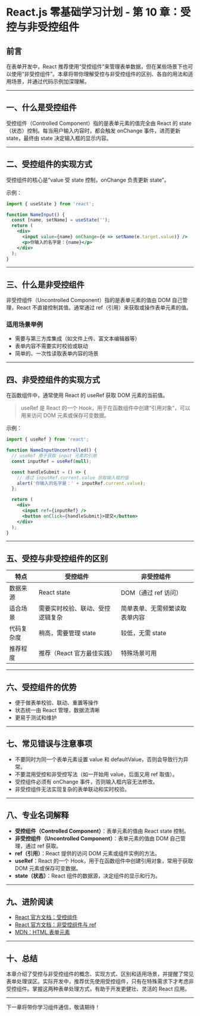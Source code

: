# React.js 零基础学习计划 - 第 10 章：受控与非受控组件

## 前言

在表单开发中，React 推荐使用“受控组件”来管理表单数据，但在某些场景下也可以使用“非受控组件”。本章将带你理解受控与非受控组件的区别、各自的用法和适用场景，并通过代码示例加深理解。

---

## 一、什么是受控组件

受控组件（Controlled Component）指的是表单元素的值完全由 React 的 state（状态）控制。每当用户输入内容时，都会触发 onChange 事件，进而更新 state，最终由 state 决定输入框的显示内容。

---

## 二、受控组件的实现方式

受控组件的核心是“value 受 state 控制，onChange 负责更新 state”。

示例：
```jsx
import { useState } from 'react';

function NameInput() {
  const [name, setName] = useState('');
  return (
    <div>
      <input value={name} onChange={e => setName(e.target.value)} />
      <p>你输入的名字是：{name}</p>
    </div>
  );
}
```

---

## 三、什么是非受控组件

非受控组件（Uncontrolled Component）指的是表单元素的值由 DOM 自己管理，React 不直接控制其值。通常通过 ref（引用）来获取或操作表单元素的值。

### 适用场景举例
- 需要与第三方库集成（如文件上传、富文本编辑器等）
- 表单内容不需要实时校验或联动
- 简单的、一次性读取表单内容的场景

---

## 四、非受控组件的实现方式

在函数组件中，通常使用 React 的 useRef 获取 DOM 元素的当前值。

> useRef 是 React 的一个 Hook，用于在函数组件中创建“引用对象”，可以用来访问 DOM 元素或保存可变数据。

示例：
```jsx
import { useRef } from 'react';

function NameInputUncontrolled() {
  // useRef 用于获取 input 元素的引用
  const inputRef = useRef(null);

  const handleSubmit = () => {
    // 通过 inputRef.current.value 获取输入框的值
    alert('你输入的名字是：' + inputRef.current.value);
  };

  return (
    <div>
      <input ref={inputRef} />
      <button onClick={handleSubmit}>提交</button>
    </div>
  );
}
```

---

## 五、受控与非受控组件的区别

| 特点           | 受控组件                           | 非受控组件                       |
|----------------|------------------------------------|----------------------------------|
| 数据来源       | React state                        | DOM（通过 ref 访问）             |
| 适合场景       | 需要实时校验、联动、受控逻辑复杂    | 简单表单、无需频繁读取表单内容   |
| 代码复杂度     | 稍高，需要管理 state               | 较低，无需 state                 |
| 推荐程度       | 推荐（React 官方最佳实践）         | 特殊场景可用                     |

---

## 六、受控组件的优势

- 便于做表单校验、联动、重置等操作
- 状态统一由 React 管理，数据流清晰
- 更易于测试和维护

---

## 七、常见错误与注意事项

- 不要同时为同一个表单元素设置 value 和 defaultValue，否则会导致行为异常。
- 不要混用受控和非受控写法（如一开始用 value，后面又用 ref 取值）。
- 受控组件必须有 onChange 事件，否则输入框内容无法修改。
- 非受控组件无法实现复杂的表单联动和实时校验。

---

## 八、专业名词解释

- **受控组件（Controlled Component）**：表单元素的值由 React state 控制。
- **非受控组件（Uncontrolled Component）**：表单元素的值由 DOM 自己管理，通过 ref 获取。
- **ref（引用）**：React 提供的访问 DOM 元素或组件实例的方法。
- **useRef**：React 的一个 Hook，用于在函数组件中创建引用对象，常用于获取 DOM 元素或保存可变数据。
- **state（状态）**：React 组件的数据源，决定组件的显示和行为。

---

## 九、进阶阅读

- [React 官方文档：受控组件](https://react.dev/learn/sharing-state-between-components#controlled-components)
- [React 官方文档：非受控组件与 ref](https://react.dev/reference/react/useRef)
- [MDN：HTML 表单元素](https://developer.mozilla.org/zh-CN/docs/Web/HTML/Element/input)

---

## 十、总结

本章介绍了受控与非受控组件的概念、实现方式、区别和适用场景，并提醒了常见表单处理误区。实际开发中，推荐优先使用受控组件，只有在特殊需求下才考虑非受控组件。掌握这两种表单处理方式，有助于开发更健壮、灵活的 React 应用。

---

下一章将带你学习组件通信，敬请期待！ 